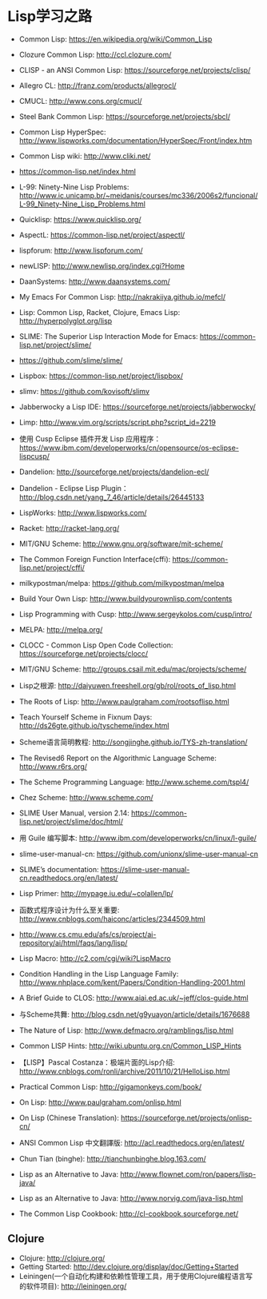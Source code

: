 # Lisp学习之路

* Common Lisp: <https://en.wikipedia.org/wiki/Common_Lisp>
* Clozure Common Lisp: <http://ccl.clozure.com/>
* CLISP - an ANSI Common Lisp: <https://sourceforge.net/projects/clisp/>
* Allegro CL: <http://franz.com/products/allegrocl/>
* CMUCL: <http://www.cons.org/cmucl/>
* Steel Bank Common Lisp: <https://sourceforge.net/projects/sbcl/>
* Common Lisp HyperSpec: <http://www.lispworks.com/documentation/HyperSpec/Front/index.htm>
* Common Lisp wiki: <http://www.cliki.net/>
* <https://common-lisp.net/index.html>
* L-99: Ninety-Nine Lisp Problems: <http://www.ic.unicamp.br/~meidanis/courses/mc336/2006s2/funcional/L-99_Ninety-Nine_Lisp_Problems.html>
* Quicklisp: <https://www.quicklisp.org/>
* AspectL: <https://common-lisp.net/project/aspectl/>
* lispforum: <http://www.lispforum.com/>
* newLISP: <http://www.newlisp.org/index.cgi?Home>
* DaanSystems: <http://www.daansystems.com/>
* My Emacs For Common Lisp: <http://nakrakiiya.github.io/mefcl/>
* Lisp: Common Lisp, Racket, Clojure, Emacs Lisp: <http://hyperpolyglot.org/lisp>
* SLIME: The Superior Lisp Interaction Mode for Emacs: <https://common-lisp.net/project/slime/>
* <https://github.com/slime/slime/>
* Lispbox: <https://common-lisp.net/project/lispbox/>
* slimv: <https://github.com/kovisoft/slimv>
* Jabberwocky a Lisp IDE: <https://sourceforge.net/projects/jabberwocky/>
* Limp: <http://www.vim.org/scripts/script.php?script_id=2219>
* 使用 Cusp Eclipse 插件开发 Lisp 应用程序：<https://www.ibm.com/developerworks/cn/opensource/os-eclipse-lispcusp/>
* Dandelion: <http://sourceforge.net/projects/dandelion-ecl/>
* Dandelion - Eclipse Lisp Plugin：<http://blog.csdn.net/yang_7_46/article/details/26445133>
* LispWorks: <http://www.lispworks.com/>
* Racket: <http://racket-lang.org/>
* MIT/GNU Scheme: <http://www.gnu.org/software/mit-scheme/>
* The Common Foreign Function Interface(cffi): <https://common-lisp.net/project/cffi/>
* milkypostman/melpa: <https://github.com/milkypostman/melpa>
* Build Your Own Lisp: <http://www.buildyourownlisp.com/contents>
* Lisp Programming with Cusp: <http://www.sergeykolos.com/cusp/intro/>
* MELPA: <http://melpa.org/>
* CLOCC - Common Lisp Open Code Collection: <https://sourceforge.net/projects/clocc/>

* MIT/GNU Scheme: <http://groups.csail.mit.edu/mac/projects/scheme/>
* Lisp之根源: <http://daiyuwen.freeshell.org/gb/rol/roots_of_lisp.html>
* The Roots of Lisp: <http://www.paulgraham.com/rootsoflisp.html>
* Teach Yourself Scheme in Fixnum Days: <http://ds26gte.github.io/tyscheme/index.html>
* Scheme语言简明教程: <http://songjinghe.github.io/TYS-zh-translation/>
* The Revised6 Report on the Algorithmic Language Scheme: <http://www.r6rs.org/>
* The Scheme Programming Language: <http://www.scheme.com/tspl4/>
* Chez Scheme: <http://www.scheme.com/>
* SLIME User Manual, version 2.14: <https://common-lisp.net/project/slime/doc/html/>
* 用 Guile 编写脚本: <http://www.ibm.com/developerworks/cn/linux/l-guile/>
* slime-user-manual-cn: <https://github.com/unionx/slime-user-manual-cn>
* SLIME’s documentation: <https://slime-user-manual-cn.readthedocs.org/en/latest/>
* Lisp Primer: <http://mypage.iu.edu/~colallen/lp/>
* 函数式程序设计为什么至关重要: <http://www.cnblogs.com/haiconc/articles/2344509.html>
* <http://www.cs.cmu.edu/afs/cs/project/ai-repository/ai/html/faqs/lang/lisp/>
* Lisp Macro: <http://c2.com/cgi/wiki?LispMacro>
* Condition Handling in the Lisp Language Family: <http://www.nhplace.com/kent/Papers/Condition-Handling-2001.html>
* A Brief Guide to CLOS: <http://www.aiai.ed.ac.uk/~jeff/clos-guide.html>
* 与Scheme共舞: <http://blog.csdn.net/g9yuayon/article/details/1676688>
* The Nature of Lisp: <http://www.defmacro.org/ramblings/lisp.html>
* Common LISP Hints: <http://wiki.ubuntu.org.cn/Common_LISP_Hints>
* 【LISP】Pascal Costanza：极端片面的Lisp介绍: <http://www.cnblogs.com/ronli/archive/2011/10/21/HelloLisp.html>
* Practical Common Lisp: <http://gigamonkeys.com/book/>
* On Lisp: <http://www.paulgraham.com/onlisp.html>
* On Lisp (Chinese Translation): <https://sourceforge.net/projects/onlisp-cn/>
* ANSI Common Lisp 中文翻譯版: <http://acl.readthedocs.org/en/latest/>
* Chun Tian (binghe): <http://tianchunbinghe.blog.163.com/>
* Lisp as an Alternative to Java: <http://www.flownet.com/ron/papers/lisp-java/>
* Lisp as an Alternative to Java: <http://www.norvig.com/java-lisp.html>
* The Common Lisp Cookbook: <http://cl-cookbook.sourceforge.net/>

## Clojure

* Clojure: <http://clojure.org/>
* Getting Started: <http://dev.clojure.org/display/doc/Getting+Started>
* Leiningen(一个自动化构建和依赖性管理工具，用于使用Clojure编程语言写的软件项目): <http://leiningen.org/>
